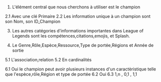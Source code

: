 1. L'élément central que nous cherchons à utiliser est le champion

2.1 Avec une clé Primaire
2.2 Les information unique à un champion sont son Nom, son ID_Champion

3. Les autres catégories d'informations importantes dans League of Legends sont les compétences,citations,emojis, et Splash.

4. Le Genre,Rôle,Espèce,Ressource,Type de portée,Régions et Année de sortie

5.1 L'association,relation
5.2 En cardinalités

6.1 Oui le champion peut avoir plusieurs instances d'un caractèristique telle que l'espèce,rôle,Région et type de portée
6.2 Oui
6.3 1,n , 0,1 , 1,1
